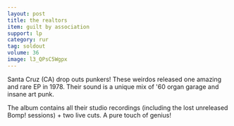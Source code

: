 ```yaml
---
layout: post
title: the realtors
item: guilt by association
support: lp
category: rur
tag: soldout
volume: 36
image: l3_QPsC5Wgpx
---
```


Santa Cruz (CA) drop outs punkers! These weirdos released one amazing and rare EP in 1978. Their sound is a unique mix of '60 organ garage and insane art punk.

The album contains all their studio recordings (including the lost unreleased Bomp! sessions) + two live cuts. A pure touch of genius!
